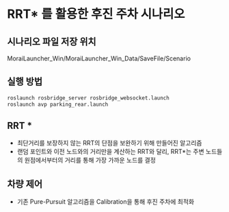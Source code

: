 # RRT* 를 활용한 후진 주차 시나리오

## 시나리오 파일 저장 위치
MoraiLauncher_Win/MoraiLauncher_Win_Data/SaveFile/Scenario

## 실행 방법
```bash
roslaunch rosbridge_server rosbridge_websocket.launch
roslaunch avp parking_rear.launch
```

## RRT *
- 최단거리를 보장하지 않는 RRT의 단점을 보완하기 위해 만들어진 알고리즘
- 랜덤 포인트와 이전 노드와의 거리만을 계산하는 RRT와 달리, RRT*는 주변 노드들의 원점에서부터의 거리를 통해 가장 가까운 노드를 결정

## 차량 제어
- 기존 Pure-Pursuit 알고리즘을 Calibration을 통해 후진 주차에 최적화
